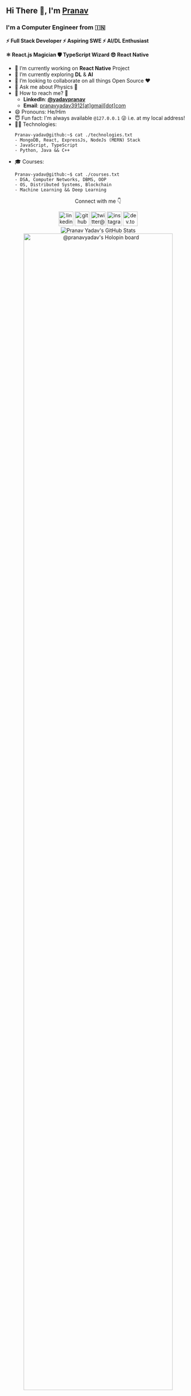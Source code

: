 ## Hi There 👋, I'm [Pranav](https://www.linkedin.com/in/yadavpranav)

### I'm a Computer Engineer from 🇮🇳
<!-- ![Conways Game of Life](https://upload.wikimedia.org/wikipedia/commons/e/e6/Conways_game_of_life_breeder_animation.gif) -->

**⚡ Full Stack Developer ⚡ Aspiring SWE ⚡ AI/DL Enthusiast**

**⚛️ React.js Magician 🛡️ TypeScript Wizard 😎 React Native**

- 🔭 I’m currently working on **React Native** Project
- 🌱 I’m currently exploring **DL** & **AI**
- 👯 I’m looking to collaborate on all things Open Source :heart:
- 💬 Ask me about Physics 🌌
- 📧 How to reach me? 🤔
  - **LinkedIn**: [**@yadavpranav**](https://www.linkedin.com/in/yadavpranav)
  - **Email**: [pranavyadav3912[at]gmail[dot]com](mailto:pranavyadav3912@gmail.com)
- 😄 Pronouns: He/Him
- 😇 Fun fact: I'm always available `@127.0.0.1` 😜 i.e. at my local address!
- 👨‍💻 Technologies:
    ```shell
    Pranav-yadav@github:~$ cat ./technologies.txt
    - MongoDB, React, ExpressJs, NodeJs (MERN) Stack
    - JavaScript, TypeScript
    - Python, Java && C++
    ```
- 🎓 Courses:
    ```shell
    Pranav-yadav@github:~$ cat ./courses.txt
    - DSA, Computer Networks, DBMS, OOP
    - OS, Distributed Systems, Blockchain 
    - Machine Learning && Deep Learning
    ```

<!-- [<img src='https://cdn.jsdelivr.net/npm/simple-icons@3.0.1/icons/github.svg' alt='github' height='30'>](https://github.com/pranav-yadav)
<img src='https://cdn.jsdelivr.net/npm/simple-icons@3.0.1/icons/dev-dot-to.svg' alt='dev.to@pranavyadav' height='30'>](https://dev.to/pranavyadav)  [<img src='https://cdn.jsdelivr.net/npm/simple-icons@3.0.1/icons/linkedin.svg' alt='linkedin@yadavpranav' height='30'>](https://www.linkedin.com/in/yadavpranav/)  [<img src='https://cdn.jsdelivr.net/npm/simple-icons@3.0.1/icons/instagram.svg' alt='instagram@yadavpranav_' height='30'>](https://www.instagram.com/yadavpranav_/)  [<img src='https://cdn.jsdelivr.net/npm/simple-icons@3.0.1/icons/twitter.svg' alt='twitter@pranavyadav_' height='30'>](https://twitter.com/pranavyadav_) -->

<!-- Profiles -->
<div align="center">
  <p>Connect with me 👇</p>
  <a href="https://www.linkedin.com/in/yadavpranav"><img src='https://cdn.jsdelivr.net/npm/simple-icons@latest/icons/linkedin.svg' alt='linkedin@yadavpranav' height='40'/></a>
  <a href="https://github.com/pranav-yadav"><img src='https://cdn.jsdelivr.net/npm/simple-icons@latest/icons/github.svg' alt='github' height='40'/></a>
  <a href="https://twitter.com/pranavyadav_"><img src='https://cdn.jsdelivr.net/npm/simple-icons@latest/icons/twitter.svg' alt='twitter@pranavyadav_' height='40'></a>
  <a href="https://www.instagram.com/yadavpranav_"><img src='https://cdn.jsdelivr.net/npm/simple-icons@latest/icons/instagram.svg' alt='instagram@yadavpranav_' height='40'/></a>
  <a href="https://dev.to/pranavyadav"><img src='https://cdn.jsdelivr.net/npm/simple-icons@latest/icons/dev-dot-to.svg' alt='dev.to@pranavyadav' height='40'/></a>
</div>

<div align='center'>
<!-- Stats -->
<picture>
<source 
  srcset="https://github-readme-stats.vercel.app/api?username=pranav-yadav&show_icons=true&include_all_commits=true&count_private=true&theme=dark"
  media="(prefers-color-scheme: dark)"
/>
<source
  srcset="https://github-readme-stats.vercel.app/api?username=pranav-yadav&include_all_commits=true&count_private=true&show_icons=true"
  media="(prefers-color-scheme: light), (prefers-color-scheme: no-preference)"
/>
<img src="https://github-readme-stats.vercel.app/api?username=pranav-yadav&include_all_commits=true&count_private=true&show_icons=true" alt="Pranav Yadav's GitHub Stats" />
</picture>

<!-- Top Langs -->
<!-- 
<picture>
<source 
  srcset="https://github-readme-stats.vercel.app/api/top-langs/?username=pranav-yadav&layout=compact&show_icons=true&theme=dark"
  media="(prefers-color-scheme: dark)"
/>
<source
  srcset="https://github-readme-stats.vercel.app/api/top-langs/?username=pranav-yadav&layout=compact&show_icons=true"
  media="(prefers-color-scheme: light), (prefers-color-scheme: no-preference)"
/>
<img src="https://github-readme-stats.vercel.app/api/top-langs/?username=pranav-yadav&layout=compact&show_icons=true" alt="Pranav Yadav's Top Langs" />
</picture>
-->
</div>
  
<!-- Holopin Badges Board -->
<!-- [![@pranavyadav's Holopin board](https://holopin.me/pranavyadav)](https://holopin.io/@pranavyadav) -->
<div align="center">
  <a href='https://holopin.io/@pranavyadav'><img src='https://holopin.me/pranavyadav' alt="@pranavyadav's Holopin board" width='90%'/></a>
</div>
